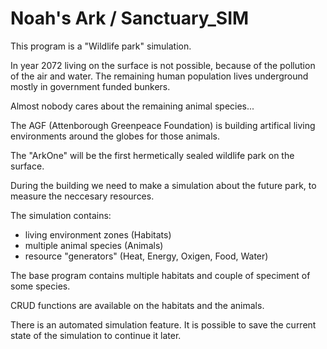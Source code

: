 # Noah's Ark / Sanctuary_SIM

This program is a "Wildlife park" simulation.

In year 2072 living on the surface is not possible, because of the pollution of the air and water.
The remaining human population lives underground mostly in government funded bunkers.

Almost nobody cares about the remaining animal species...

The AGF (Attenborough Greenpeace Foundation) is building artifical living environments around
the globes for those animals.

The "ArkOne" will be the first hermetically sealed wildlife park on the surface.

During the building we need to make a simulation about the future park, to measure
the neccesary resources.

The simulation contains:

- living environment zones (Habitats)
- multiple animal species (Animals)
- resource "generators" (Heat, Energy, Oxigen, Food, Water)

The base program contains multiple habitats and couple of speciment of some species.

CRUD functions are available on the habitats and the animals.

There is an automated simulation feature.
It is possible to save the current state of the simulation to continue it later.
